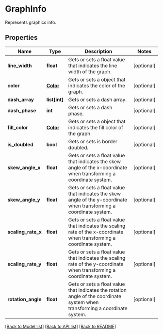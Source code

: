 ﻿# GraphInfo
Represents graphics info.

## Properties
Name | Type | Description | Notes
------------ | ------------- | ------------- | -------------
**line_width** | **float** | Gets or sets a float value that indicates the line width of the graph. | [optional] 
**color** | [**Color**](Color.md) | Gets or sets a  object that indicates the color of the graph. | [optional] 
**dash_array** | **list[int]** | Gets or sets a dash array. | [optional] 
**dash_phase** | **int** | Gets or sets a dash phase. | [optional] 
**fill_color** | [**Color**](Color.md) | Gets or sets a  object that indicates the fill color of the graph. | [optional] 
**is_doubled** | **bool** | Gets or sets is border doubled. | [optional] 
**skew_angle_x** | **float** | Gets or sets a float value that indicates the skew angle of the x-coordinate when transforming a coordinate system. | [optional] 
**skew_angle_y** | **float** | Gets or sets a float value that indicates the skew angle of the y-coordinate when transforming a coordinate system. | [optional] 
**scaling_rate_x** | **float** | Gets or sets a float value that indicates the scaling rate of the x-coordinate when transforming a coordinate system. | [optional] 
**scaling_rate_y** | **float** | Gets or sets a float value that indicates the scaling rate of the y-coordinate when transforming a coordinate system. | [optional] 
**rotation_angle** | **float** | Gets or sets a float value that indicates the rotation angle of the coordinate system  when transforming a coordinate system. | [optional] 

[[Back to Model list]](../README.md#documentation-for-models) [[Back to API list]](../README.md#documentation-for-api-endpoints) [[Back to README]](../README.md)


